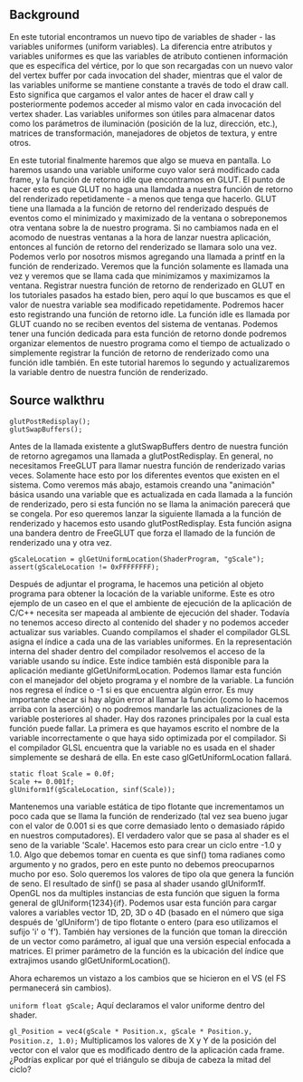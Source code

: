 ## Background
En este tutorial encontramos un nuevo tipo de variables de shader - las variables uniformes (uniform variables). La diferencia entre atributos y variables uniformes es que las variables de atributo contienen información que es específica del vértice, por lo que son recargadas con un nuevo valor del vertex buffer por cada invocation del shader, mientras que el valor de las variables uniforme se mantiene constante a través de todo el draw call. Esto significa que cargamos el valor antes de hacer el draw call y posteriormente podemos acceder al mismo valor en cada invocación del vertex shader. Las variables uniformes son útiles para almacenar datos como los parámetros de iluminación (posición de la luz, dirección, etc.), matrices de transformación, manejadores de objetos de textura, y entre otros. 

En este tutorial finalmente haremos que algo se mueva en pantalla. Lo haremos usando una variable uniforme cuyo valor será modificado cada frame, y la función de retorno idle que encontramos en GLUT. El punto de hacer esto es que GLUT no haga una llamdada a nuestra función de retorno del renderizado repetidamente - a menos que tenga que hacerlo. GLUT tiene una llamada a la función de retorno del renderizado después de eventos como el minimizado y maximizado de la ventana o sobreponemos otra ventana sobre la de nuestro programa. Si no cambiamos nada en el acomodo de nuestras ventanas a la hora de lanzar nuestra aplicación, entonces al función de retorno del renderizado se llamara solo una vez. Podemos verlo por nosotros mismos agregando una llamada a printf en la función de renderizado. Veremos que la función solamente es llamada una vez y veremos que se llama cada que minimizamos y maximizamos la ventana. Registrar nuestra función de retorno de renderizado en GLUT en los tutoriales pasados ha estado bien, pero aquí lo que buscamos es que el valor de nuestra variable sea modificado repetidamente. Podremos hacer esto registrando una función de retorno idle. La función idle es llamada por GLUT cuando no se reciben eventos del sistema de ventanas. Podemos tener una función dedicada para esta función de retorno donde podremos organizar elementos de nuestro programa como el tiempo de actualizado o simplemente registrar la función de retorno de renderizado como una función idle también. En este tutorial haremos lo segundo y actualizaremos la variable dentro de nuestra función de renderizado. 

## Source walkthru

```
glutPostRedisplay();
glutSwapBuffers();
```

Antes de la llamada existente a glutSwapBuffers dentro de nuestra función de retorno agregamos una llamada a glutPostRedisplay. En general, no necesitamos FreeGLUT para llamar nuestra función de renderizado varias veces. Solamente hace esto por los diferentes eventos que existen en el sistema. Como veremos más abajo, estamois creando una "animación" básica usando una variable que es actualizada en cada llamada a la función de renderizado, pero si esta función no se llama la animación parecerá que se congela. Por eso queremos lanzar la siguiente llamada a la función de renderizado y hacemos esto usando glutPostRedisplay. Esta función asigna una bandera dentro de FreeGLUT que forza el llamado de la función de renderizado una y otra vez. 

```
gScaleLocation = glGetUniformLocation(ShaderProgram, "gScale");
assert(gScaleLocation != 0xFFFFFFFF);
```

Después de adjuntar el programa, le hacemos una petición al objeto programa para obtener la locación de la variable uniforme. Este es otro ejemplo de un caseo en el que el ambiente de ejecución de la aplicación de C/C++ necesita ser mapeada al ambiente de ejecución del shader. Todavía no tenemos acceso directo al contenido del shader y no podemos acceder actualizar sus variables. Cuando compilamos el shader el compilador GLSL asigna el índice a cada una de las variables uniformes. En la representación interna del shader dentro del compilador resolvemos el acceso de la variable usando su índice. Este índice también está disponible para la aplicación mediante glGetUniformLocation. Podemos llamar esta función con el manejador del objeto programa y el nombre de la variable. La función nos regresa el índice o -1 si es que encuentra algún error. Es muy importante checar si hay algún error al llamar la función (como lo hacemos arriba con la aserción) o no podremos mandarle las actualizaciones de la variable posteriores al shader. Hay dos razones principales por la cual esta función puede fallar. La primera es que hayamos escrito el nombre de la variable incorrectamente o que haya sido optimizada por el compilador. Si el compilador GLSL encuentra que la variable no es usada en el shader simplemente se deshará de ella. En este caso glGetUniformLocation fallará. 

```
static float Scale = 0.0f;
Scale += 0.001f;
glUniform1f(gScaleLocation, sinf(Scale));
```

Mantenemos una variable estática de tipo flotante que incrementamos un poco cada que se llama la función de renderizado (tal vez sea bueno jugar con el valor de 0.001 si es que corre demasiado lento o demasiado rápido en nuestros computadores). El verdadero valor que se pasa al shader es el seno de la variable 'Scale'. Hacemos esto para crear un ciclo entre -1.0 y 1.0. Algo que debemos tomar en cuenta es que sinf() toma radianes como argumento y no grados, pero en este punto no debemos preocuparnos mucho por eso. Solo queremos los valores de tipo ola que genera la función de seno. El resultado de sinf() se pasa al shader usando glUniform1f. OpenGL nos da multiples instancias de esta función que siguen la forma general de glUniform{1234}{if}. Podemos usar esta función para cargar valores a variables vector 1D, 2D, 3D o 4D (basado en el número que siga después de 'glUniform') de tipo flotante o entero (para eso utilizamos el sufijo 'i' o 'f'). También hay versiones de la función que toman la dirección de un vector como parámetro, al igual que una versión especial enfocada a matrices. El primer parámetro de la función es la ubicación del índice que extrajimos usando glGetUniformLocation().

Ahora echaremos un vistazo a los cambios que se hicieron en el VS (el FS permanecerá sin cambios).

`uniform float gScale;`
Aquí declaramos el valor uniforme dentro del shader. 

`gl_Position = vec4(gScale * Position.x, gScale * Position.y, Position.z, 1.0);`
Multiplicamos los valores de X y Y de la posición del vector con el valor que es modificado dentro de la aplicación cada frame. ¿Podrías explicar por qué el triángulo se dibuja de cabeza la mitad del ciclo?